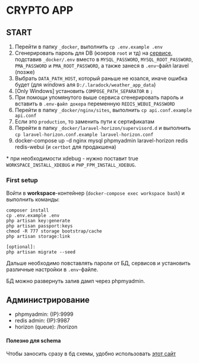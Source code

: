 # CRYPTO APP

## START

1.  Перейти в папку `_docker`, выполнить `cp .env.example .env`
2. Сгенерировать пароль для DB (юзеров `root` и тд) на [сервисе](http://www.sha1-online.com/), подставив `_docker/.env` вместо в `MYSQL_PASSWORD`, `MYSQL_ROOT_PASSWORD`, `PMA_PASSWORD` и `PMA_ROOT_PASSWORD`, а также занеся в `.env`-файл laravel (позже)
3. Выбрать `DATA_PATH_HOST`, который раньше не юзался, иначе ошибка будет (для *windows* аля `D:/.laradock/weather_app_data`)
4. \[Only Windows\] установить `COMPOSE_PATH_SEPARATOR` в `;`
5. При помощи упомянутого выше сервиса сгенерировать пароль и вставить в `.env-файл докера` переменную `REDIS_WEBUI_PASSWORD`
6. Перейти в папку `_docker/nginx/sites`, выполнить `cp api.conf.example api.conf`
7. Если это `production`, то заменить пути к сертификатам
8. Перейти в папку `_docker/laravel-horizon/supervisord.d` и выполнить `cp laravel-horizon.conf.example laravel-horizon.conf`
9. docker-compose up -d nginx mysql phpmyadmin laravel-horizon redis redis-webui (и `certbot` для продакшена)

\* при необходимости xdebug - нужно поставит true `WORKSPACE_INSTALL_XDEBUG` и `PHP_FPM_INSTALL_XDEBUG`.

### First setup
Войти в **workspace**-контейнер (`docker-compose exec workspace bash`) и выполнить команды:
```
composer install
cp .env.example .env
php artisan key:generate
php artisan passport:keys
chmod -R 777 storage bootstrap/cache
php artisan storage:link

[optional]:
php artisan migrate --seed
```  

Дальше необходимо повставлять пароли от БД, сервисов и установить различные настройки в `.env`-файле.

БД можно развернуть залив дамп через phpmyadmin.

## Администрирование
- phpmyadmin: {IP}:9999
- redis admin: {IP}:9987
- horizon (queue): /horizon

#### Полезно для schema
Чтобы заносить сразу в бд схемы, удобно использовать [этот сайт](https://onlinetexttools.com/json-stringify-text)   


